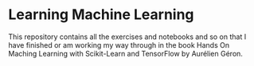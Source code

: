 # Learning Machine Learning

This repository contains all the exercises and notebooks and so on that I have finished or am working my way through in the book Hands On Maching Learning with Scikit-Learn and TensorFlow by Aurélien Géron.
